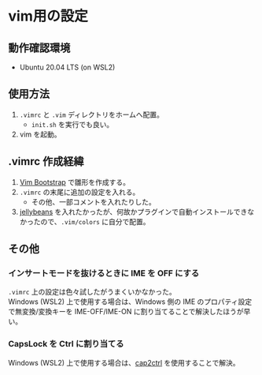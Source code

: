 vim用の設定
===


## 動作確認環境
- Ubuntu 20.04 LTS (on WSL2)

## 使用方法
1. `.vimrc` と `.vim` ディレクトリをホームへ配置。
    - `init.sh` を実行でも良い。
2. vim を起動。

## .vimrc 作成経緯
1. [Vim Bootstrap](https://vim-bootstrap.com/) で雛形を作成する。
2. `.vimrc` の末尾に追加の設定を入れる。
    - その他、一部コメントを入れたりした。
3. [jellybeans](https://github.com/nanotech/jellybeans.vim) を入れたかったが、何故かプラグインで自動インストールできなかったので、`.vim/colors` に自分で配置。

## その他
### インサートモードを抜けるときに IME を OFF にする
`.vimrc` 上の設定は色々試したがうまくいかなかった。  
Windows (WSL2) 上で使用する場合は、Windows 側の IME のプロパティ設定で無変換/変換キーを IME-OFF/IME-ON に割り当てることで解決したほうが早い。  

### CapsLock を Ctrl に割り当てる
Windows (WSL2) 上で使用する場合は、[cap2ctrl](https://docs.microsoft.com/en-us/sysinternals/downloads/ctrl2cap) を使用することで解決。  

